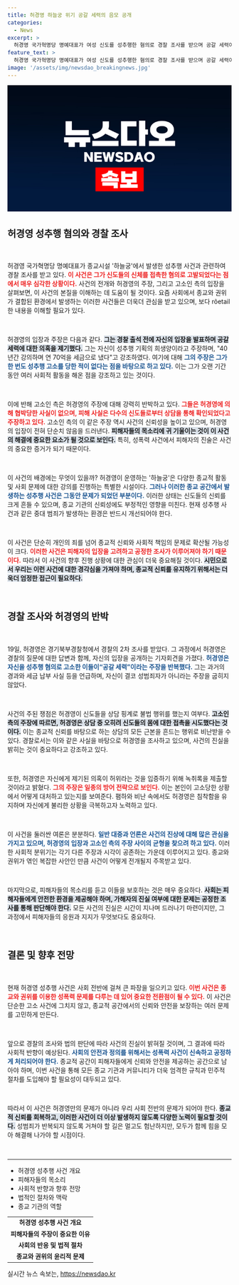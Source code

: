 ```yaml
---
title: 허경영 하늘궁 위기 공갈 세력의 음모 공개
categories:
  - News
excerpt: >
  허경영 국가혁명당 명예대표가 여성 신도를 성추행한 혐의로 경찰 조사를 받으며 공갈 세력이 음모를 꾸민 것이라고 주장했습니다. 반면 고소인 측은 다수 피해자의 증언을 근거로 그의 주장을 반박하고 나섰습니다. 이 사건의 진실이 밝혀질지 주목됩니다!
feature_text: >
  허경영 국가혁명당 명예대표가 여성 신도를 성추행한 혐의로 경찰 조사를 받으며 공갈 세력이 음모를 꾸민 것이라고 주장했습니다. 반면 고소인 측은 다수 피해자의 증언을 근거로 그의 주장을 반박하고 나섰습니다. 이 사건의 진실이 밝혀질지 주목됩니다!
image: '/assets/img/newsdao_breakingnews.jpg'
---
```


<p><img src="/assets/img/newsdao_breakingnews.jpg" alt="ontimetimes 속보" /></p>

<h2 data-ke-size="size26">허경영 성추행 혐의와 경찰 조사</h2>

<p data-ke-size="size16">&nbsp;</p>

<p>허경영 국가혁명당 명예대표가 종교시설 '하늘궁'에서 발생한 성추행 사건과 관련하여 경찰 조사를 받고 있다. <b><span style="color: #ee2323;">이 사건은 그가 신도들의 신체를 접촉한 혐의로 고발되었다는 점에서 매우 심각한 상황이다.</span></b> 사건의 전개와 허경영의 주장, 그리고 고소인 측의 입장을 살펴보면, 이 사건의 본질을 이해하는 데 도움이 될 것이다. 요즘 사회에서 종교와 권위가 결합된 환경에서 발생하는 이러한 사건들은 더욱더 관심을 받고 있으며, 보다 rõetail한 내용을 이해할 필요가 있다. </p>

<p data-ke-size="size16">&nbsp;</p>

<p>허경영의 입장과 주장은 다음과 같다. <b><span style="background-color: #21538527;">그는 경찰 출석 전에 자신의 입장을 발표하며 공갈 세력에 대한 의혹을 제기했다.</span></b> 그는 자신이 성추행 기획의 희생양이라고 주장하며, "40년간 강의하며 연 70억을 세금으로 냈다"고 강조하였다. 여기에 대해 <b><span style="color: #1a5490;">그의 주장은 그가 한 번도 성추행 고소를 당한 적이 없다는 점을 바탕으로 하고 있다.</span></b> 이는 그가 오랜 기간 동안 여러 사회적 활동을 해온 점을 강조하고 있는 것이다.</p>

<p data-ke-size="size16">&nbsp;</p>

<p>이에 반해 고소인 측은 허경영의 주장에 대해 강력히 반박하고 있다. <b><span style="color: #ee2323;">그들은 허경영에 의해 협박당한 사실이 없으며, 피해 사실은 다수의 신도들로부터 상담을 통해 확인되었다고 주장하고 있다.</span></b> 고소인 측의 이 같은 주장 역시 사건의 신뢰성을 높이고 있으며, 허경영의 입장이 전혀 단순치 않음을 드러낸다. <b><span style="background-color: #21538527;">피해자들의 목소리에 귀 기울이는 것이 이 사건의 해결에 중요한 요소가 될 것으로 보인다.</span></b> 특히, 성폭력 사건에서 피해자의 진술은 사건의 중요한 증거가 되기 때문이다.</p>

<p data-ke-size="size16">&nbsp;</p>

<p>이 사건의 배경에는 무엇이 있을까? 허경영이 운영하는 '하늘궁'은 다양한 종교적 활동 및 사회 문제에 대한 강의를 진행하는 특별한 시설이다. <b><span style="color: #1a5490;">그러나 이러한 종교 공간에서 발생하는 성추행 사건은 그동안 문제가 되었던 부분이다.</span></b> 이러한 상태는 신도들의 신뢰를 크게 흔들 수 있으며, 종교 기관의 신뢰성에도 부정적인 영향을 미친다. 현재 성추행 사건과 같은 중대 범죄가 발생하는 환경은 반드시 개선되어야 한다.</p>

<p data-ke-size="size16">&nbsp;</p>

<p>이 사건은 단순히 개인의 죄를 넘어 종교적 신뢰와 사회적 책임의 문제로 확산될 가능성이 크다. <b><span style="color: #ee2323;">이러한 사건은 피해자의 입장을 고려하고 공정한 조사가 이루어져야 하기 때문이다.</span></b> 따라서 이 사건의 향후 진행 상황에 대한 관심이 더욱 중요해질 것이다. <b><span style="background-color: #21538527;">시민으로서 우리는 이런 사건에 대한 경각심을 가져야 하며, 종교적 신뢰를 유지하기 위해서는 더욱더 엄정한 접근이 필요하다.</span></b></p>

<p data-ke-size="size16">&nbsp;</p>

<h2 data-ke-size="size26">경찰 조사와 허경영의 반박</h2>

<p data-ke-size="size16">&nbsp;</p>

<p>19일, 허경영은 경기북부경찰청에서 경찰의 2차 조사를 받았다. 그 과정에서 허경영은 경찰의 질문에 대한 답변과 함께, 자신의 입장을 공개하는 기자회견을 가졌다. <b><span style="color: #1a5490;">허경영은 자신을 성추행 혐의로 고소한 이들이“공갈 세력”이라는 주장을 반복했다.</span></b> 그는 과거의 경과와 세금 납부 사실 등을 언급하며, 자신이 결코 성범죄자가 아니라는 주장을 굽히지 않았다.</p>

<p data-ke-size="size16">&nbsp;</p>

<p>사건의 주된 쟁점은 허경영이 신도들을 상담 핑계로 불법 행위를 했는지 여부다. <b><span style="background-color: #21538527;">고소인 측의 주장에 따르면, 허경영은 상담 중 오히려 신도들의 몸에 대한 접촉을 시도했다는 것이다.</span></b> 이는 종교적 신뢰를 바탕으로 하는 상담의 모든 근본을 흔드는 행위로 비난받을 수 있다. 경찰로서는 이와 같은 사실을 바탕으로 허경영을 조사하고 있으며, 사건의 진실을 밝히는 것이 중요하다고 강조하고 있다.</p>

<p data-ke-size="size16">&nbsp;</p>

<p>또한, 허경영은 자신에게 제기된 의혹이 허위라는 것을 입증하기 위해 녹취록을 제출할 것이라고 밝혔다. <b><span style="color: #ee2323;">그의 주장은 일종의 방어 전략으로 보인다.</span></b> 이는 본인이 고소당한 상황에서 어떻게 대처하고 있는지를 보여준다. 폄하와 비난 속에서도 허경영은 침착함을 유지하며 자신에게 불리한 상황을 극복하고자 노력하고 있다.</p>

<p data-ke-size="size16">&nbsp;</p>

<p>이 사건을 둘러싼 여론은 분분하다. <b><span style="color: #1a5490;">일반 대중과 언론은 사건의 진상에 대해 많은 관심을 가지고 있으며, 허경영의 입장과 고소인 측의 주장 사이의 균형을 찾으려 하고 있다.</span></b> 이러한 사회적 분위기는 각기 다른 주장과 시각이 공존하는 가운데 이루어지고 있다. 종교와 권위가 엮인 복잡한 사안인 만큼 사건이 어떻게 전개될지 주목받고 있다.</p>

<p data-ke-size="size16">&nbsp;</p>

<p>마지막으로, 피해자들의 목소리를 듣고 이들을 보호하는 것은 매우 중요하다. <b><span style="background-color: #21538527;">사회는 피해자들에게 안전한 환경을 제공해야 하며, 가해자의 진실 여부에 대한 문제는 공정한 조사를 통해 판단해야 한다.</span></b> 모든 사건의 진실은 시간이 지나며 드러나기 마련이지만, 그 과정에서 피해자들의 응원과 지지가 무엇보다도 중요하다. </p>

<p data-ke-size="size16">&nbsp;</p>

<h2 data-ke-size="size26">결론 및 향후 전망</h2>

<p data-ke-size="size16">&nbsp;</p>

<p>현재 허경영 성추행 사건은 사회 전반에 걸쳐 큰 파장을 일으키고 있다. <b><span style="color: #ee2323;">이번 사건은 종교와 권위를 이용한 성폭력 문제를 다루는 데 있어 중요한 전환점이 될 수 있다.</span></b> 이 사건은 단순한 고소 사건에 그치지 않고, 종교적 공간에서의 신뢰와 안전을 보장하는 여러 문제를 고민하게 만든다. </p>

<p data-ke-size="size16">&nbsp;</p>

<p>앞으로 경찰의 조사와 법의 판단에 따라 사건의 진실이 밝혀질 것이며, 그 결과에 따라 사회적 반향이 예상된다. <b><span style="color: #1a5490;">사회의 안전과 정의를 위해서는 성폭력 사건이 신속하고 공정하게 처리되어야 한다.</span></b> 종교적 공간이 피해자들에게 신뢰와 안전을 제공하는 공간으로 남아야 하며, 이번 사건을 통해 모든 종교 기관과 커뮤니티가 더욱 엄격한 규칙과 민주적 절차를 도입해야 할 필요성이 대두되고 있다.</p>

<p data-ke-size="size16">&nbsp;</p>

<p>따라서 이 사건은 허경영만의 문제가 아니라 우리 사회 전반의 문제가 되어야 한다. <b><span style="background-color: #21538527;">종교적 신뢰를 회복하고, 이러한 사건이 더 이상 발생하지 않도록 다양한 노력이 필요할 것이다.</span></b> 성범죄가 반복되지 않도록 거쳐야 할 길은 멀고도 험난하지만, 모두가 함께 힘을 모아 해결해 나가야 할 시점이다. </p>

<p data-ke-size="size16">&nbsp;</p>

<hr>

<ul>
  <li>허경영 성추행 사건 개요</li>
  <li>피해자들의 목소리</li>
  <li>사회적 반향과 향후 전망</li>
  <li>법적인 절차와 맥락</li>
  <li>종교 기관의 역할</li>
</ul>

<table>
  <tbody>
    <tr>
      <td style="text-align: center; height: 17px;"><b>허경영 성추행 사건 개요</b></td>
    </tr>
    <tr>
      <td style="text-align: center; height: 17px;"><b>피해자들의 주장이 중요한 이유</b></td>
    </tr>
    <tr>
      <td style="text-align: center; height: 17px;"><b>사회의 반응 및 법적 절차</b></td>
    </tr>
    <tr>
      <td style="text-align: center; height: 17px;"><b>종교와 권위의 윤리적 문제</b></td>
    </tr>
  </tbody>
</table>
실시간 뉴스 속보는, <a href="https://newsdao.kr" rel="dofollow">https://newsdao.kr</a>


